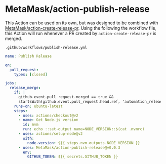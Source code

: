 # MetaMask/action-publish-release

This Action can be used on its own, but was designed to be combined with [MetaMask/action-create-release-pr](https://github.com/MetaMask/action-create-release-pr).
Using the following the workflow file, this Action will run whenever a PR created by `action-create-release-pr` is merged.

`.github/workflows/publish-release.yml`

```yaml
name: Publish Release

on:
  pull_request:
    types: [closed]

jobs:
  release_merge:
    if: |
      github.event.pull_request.merged == true &&
      startsWith(github.event.pull_request.head.ref, 'automation_release-')
    runs-on: ubuntu-latest
    steps:
      - uses: actions/checkout@v2
      - name: Get Node.js version
        id: nvm
        run: echo ::set-output name=NODE_VERSION::$(cat .nvmrc)
      - uses: actions/setup-node@v2
        with:
          node-version: ${{ steps.nvm.outputs.NODE_VERSION }}
      - uses: MetaMask/action-publish-release@v0.0.3
        env:
          GITHUB_TOKEN: ${{ secrets.GITHUB_TOKEN }}
```
